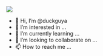 <a href="https://duckguya.github.io/mysite/" target="_blank">
<img src="https://img.shields.io/badge/Android-3DDC84?style=flat-square&logo=Undertale&logoColor=white"/>
</a>

- 👋 Hi, I’m @duckguya
- 👀 I’m interested in ...
- 🌱 I’m currently learning ...
- 💞️ I’m looking to collaborate on ...
- 📫 How to reach me ...

<!---
duckguya/duckguya is a ✨ special ✨ repository because its `README.md` (this file) appears on your GitHub profile.
You can click the Preview link to take a look at your changes.
--->
